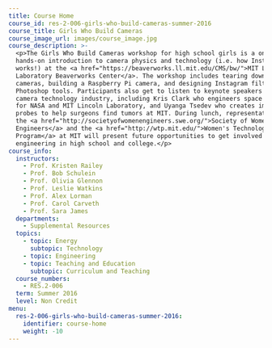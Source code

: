 ```yaml
---
title: Course Home
course_id: res-2-006-girls-who-build-cameras-summer-2016
course_title: Girls Who Build Cameras
course_image_url: images/course_image.jpg
course_description: >-
  <p>The Girls Who Build Cameras workshop for high school girls is a one-day,
  hands-on introduction to camera physics and technology (i.e. how Instagram
  works!) at the <a href="https://beaverworks.ll.mit.edu/CMS/bw/">MIT Lincoln
  Laboratory Beaverworks Center</a>. The workshop includes tearing down old dSLR
  cameras, building a Raspberry Pi camera, and designing Instagram filters and
  Photoshop tools. Participants also get to listen to keynote speakers from the
  camera technology industry, including Kris Clark who engineers space cameras
  for NASA and MIT Lincoln Laboratory, and Uyanga Tsedev who creates imaging
  probes to help surgeons find tumors at MIT. During lunch, representatives from
  the <a href="http://societyofwomenengineers.swe.org/">Society of Women
  Engineers</a> and the <a href="http://wtp.mit.edu/">Women's Technology
  Program</a> at MIT will present future opportunities to get involved in
  engineering in high school and college.</p>
course_info:
  instructors:
    - Prof. Kristen Railey
    - Prof. Bob Schulein
    - Prof. Olivia Glennon
    - Prof. Leslie Watkins
    - Prof. Alex Lorman
    - Prof. Carol Carveth
    - Prof. Sara James
  departments:
    - Supplemental Resources
  topics:
    - topic: Energy
      subtopic: Technology
    - topic: Engineering
    - topic: Teaching and Education
      subtopic: Curriculum and Teaching
  course_numbers:
    - RES.2-006
  term: Summer 2016
  level: Non Credit
menu:
  res-2-006-girls-who-build-cameras-summer-2016:
    identifier: course-home
    weight: -10
---
```


